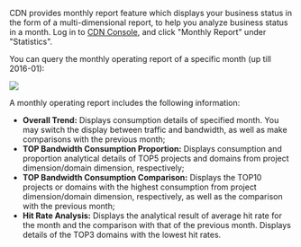 CDN provides monthly report feature which displays your business status in the form of a multi-dimensional report, to help you analyze business status in a month. Log in to [CDN Console](https://console.cloud.tencent.com/cdn), and click "Monthly Report" under "Statistics".

You can query the monthly operating report of a specific month (up till 2016-01):

![](https://mc.qcloudimg.com/static/img/29b1da5a626d4a660d4ea0e2e3ceaeb6/1.png)

A monthly operating report includes the following information:

+ **Overall Trend:** Displays consumption details of specified month. You may switch the display between traffic and bandwidth, as well as make comparisons with the previous month;
+ **TOP Bandwidth Consumption Proportion:** Displays consumption and proportion analytical details of TOP5 projects and domains from project dimension/domain dimension, respectively;
+ **TOP Bandwidth Consumption Comparison:** Displays the TOP10 projects or domains with the highest consumption from project dimension/domain dimension, respectively, as well as the comparison with the previous month;
+ **Hit Rate Analysis:** Displays the analytical result of average hit rate for the month and the comparison with that of the previous month. Displays details of the TOP3 domains with the lowest hit rates.



